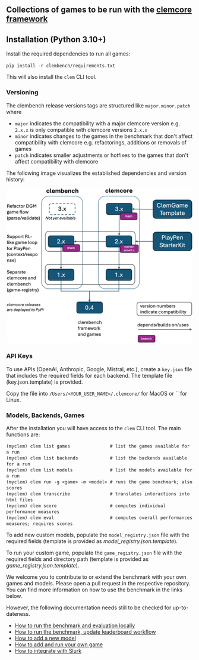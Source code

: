 ## Collections of games to be run with the [clemcore framework](https://github.com/clp-research/clemcore)

## Installation (Python 3.10+)

Install the required dependencies to run all games: 

`pip install -r clembench/requirements.txt`

This will also install the `clem` CLI tool.

### Versioning

The clembench release versions tags are structured like `major.minor.patch` where

- `major` indicates the compatibility with a major clemcore version e.g. `2.x.x` is only compatible with clemcore versions `2.x.x`
- `minor` indicates changes to the games in the benchmark that don't affect compatibility with clemcore e.g. refactorings, additions or removals of games
- `patch` indicates smaller adjustments or hotfixes to the games that don't affect compatibility with clemcore 

The following image visualizes the established dependencies and version history:

<p style="text-align: center">
  <a href="versions.png">
    <img src="versions.png" alt="Thumbnail" width="500"/>
  </a>
</p>


### API Keys

To use APIs (OpenAI, Anthropic, Google, Mistral, etc.), create a `key.json` file that includes the required fields for each backend. The template file (key.json.template) is provided.

Copy the file into `/Users/<YOUR_USER_NAME>/.clemcore/` for MacOS or `` for Linux.

### Models, Backends, Games

After the installation you will have access to the `clem` CLI tool. The main functions are:

```
(myclem) clem list games               # list the games available for a run
(myclem) clem list backends            # list the backends available for a run
(myclem) clem list models              # list the models available for a run
(myclem) clem run -g <game> -m <model> # runs the game benchmark; also scores
(myclem) clem transcribe               # translates interactions into html files
(myclem) clem score                    # computes individual performance measures
(myclem) clem eval                     # computes overall performances measures; requires scores
```

To add new custom models, populate the `model_registry.json` file with the required fields  (template is provided as *model_registry.json.template*).

To run your custom game, populate the `game_registry.json` file with the required fields and directory path (template is provided as *game_registry.json.template*).


We welcome you to contribute to or extend the benchmark with your own games and models. 
Please open a pull request in the respective repository. 
You can find more information on how to use the benchmark in the links below.

However, the following documentation needs still to be checked for up-to-dateness.

- [How to run the benchmark and evaluation locally](docs/howto_run_benchmark.md)
- [How to run the benchmark, update leaderboard workflow](docs/howto_benchmark_workflow.md)
- [How to add a new model](docs/howto_add_models.md)
- [How to add and run your own game](docs/howto_add_games.md)
- [How to integrate with Slurk](docs/howto_slurk.md)
